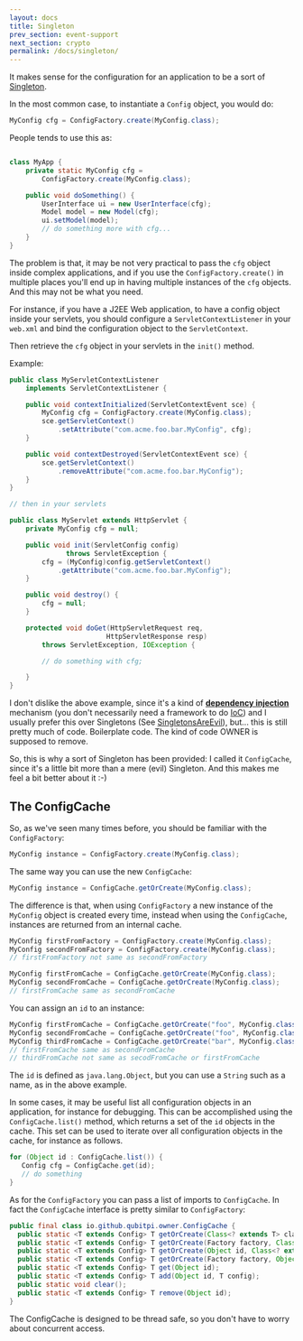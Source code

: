 ```yaml
---
layout: docs
title: Singleton
prev_section: event-support
next_section: crypto
permalink: /docs/singleton/
---
```


It makes sense for the configuration for an application to be a sort of [Singleton](http://c2.com/cgi/wiki?SingletonPattern).

In the most common case, to instantiate a `Config` object, you would do:

```java
MyConfig cfg = ConfigFactory.create(MyConfig.class);
```

People tends to use this as:

```java

class MyApp {
    private static MyConfig cfg =
        ConfigFactory.create(MyConfig.class);

    public void doSomething() {
        UserInterface ui = new UserInterface(cfg);
        Model model = new Model(cfg);
        ui.setModel(model);
        // do something more with cfg...
    }
}

```

The problem is that, it may be not very practical to pass the `cfg` object inside complex applications,
and if you use the `ConfigFactory.create()` in multiple places you'll end up in having multiple instances of the
`cfg` objects. And this may not be what you need.

For instance, if you have a J2EE Web application, to have a config object inside your servlets,  you should configure a
`ServletContextListener` in your `web.xml` and bind the configuration object to the `ServletContext`.

Then retrieve the `cfg` object in your servlets in the `init()` method.

Example:

```java
public class MyServletContextListener
    implements ServletContextListener {

    public void contextInitialized(ServletContextEvent sce) {
        MyConfig cfg = ConfigFactory.create(MyConfig.class);
        sce.getServletContext()
            .setAttribute("com.acme.foo.bar.MyConfig", cfg);
    }

    public void contextDestroyed(ServletContextEvent sce) {
        sce.getServletContext()
            .removeAttribute("com.acme.foo.bar.MyConfig");
    }
}

// then in your servlets

public class MyServlet extends HttpServlet {
    private MyConfig cfg = null;

    public void init(ServletConfig config)
              throws ServletException {
        cfg = (MyConfig)config.getServletContext()
            .getAttribute("com.acme.foo.bar.MyConfig");
    }

    public void destroy() {
        cfg = null;
    }

    protected void doGet(HttpServletRequest req,
                        HttpServletResponse resp)
        throws ServletException, IOException {

        // do something with cfg;

    }
}
```

I don't dislike the above example, since it's a kind of
[**dependency injection**](http://c2.com/cgi/wiki?DependencyInjection) mechanism (you don't necessarily need a
framework to do [IoC](http://c2.com/cgi/wiki?InversionOfControl)) and I usually prefer this over Singletons
(See [SingletonsAreEvil](http://c2.com/cgi/wiki?SingletonsAreEvil)), but... this is still pretty much of code.
Boilerplate code. The kind of code OWNER is supposed to remove.

So, this is why a sort of Singleton has been provided: I called it `ConfigCache`, since it's a little bit more
than a mere (evil) Singleton. And this makes me feel a bit better about it :-)


The ConfigCache
---------------


So, as we've seen many times before, you should be familiar with the `ConfigFactory`:

```java
MyConfig instance = ConfigFactory.create(MyConfig.class);
```

The same way you can use the new `ConfigCache`:

```java
MyConfig instance = ConfigCache.getOrCreate(MyConfig.class);
```

The difference is that, when using `ConfigFactory` a new instance of the `MyConfig` object is created every time,
instead when using the `ConfigCache`, instances are returned from an internal cache.

```java
MyConfig firstFromFactory = ConfigFactory.create(MyConfig.class);
MyConfig secondFromFactory = ConfigFactory.create(MyConfig.class);
// firstFromFactory not same as secondFromFactory

MyConfig firstFromCache = ConfigCache.getOrCreate(MyConfig.class);
MyConfig secondFromCache = ConfigCache.getOrCreate(MyConfig.class);
// firstFromCache same as secondFromCache
```

You can assign an `id` to an instance:

```java
MyConfig firstFromCache = ConfigCache.getOrCreate("foo", MyConfig.class);
MyConfig secondFromCache = ConfigCache.getOrCreate("foo", MyConfig.class);
MyConfig thirdFromCache = ConfigCache.getOrCreate("bar", MyConfig.class);
// firstFromCache same as secondFromCache
// thirdFromCache not same as secodFromCache or firstFromCache
```

The `id` is defined as `java.lang.Object`, but you can use a `String` such as a name, as in the above example.

In some cases, it may be useful list all configuration objects in an application, for instance for debugging. This can
be accomplished using the `ConfigCache.list()` method, which returns a set of the `id` objects in the cache. This set
can be used to iterate over all configuration objects in the cache, for instance as follows.

```java
for (Object id : ConfigCache.list()) {
   Config cfg = ConfigCache.get(id);
   // do something
}
```

As for the `ConfigFactory` you can pass a list of imports to `ConfigCache`. In fact the `ConfigCache` interface is
pretty similar to `ConfigFactory`:

```java
public final class io.github.qubitpi.owner.ConfigCache {
  public static <T extends Config> T getOrCreate(Class<? extends T> clazz, Map<?, ?>... imports);
  public static <T extends Config> T getOrCreate(Factory factory, Class<? extends T> clazz, Map<?, ?>... imports);
  public static <T extends Config> T getOrCreate(Object id, Class<? extends T> clazz, Map<?, ?>... imports);
  public static <T extends Config> T getOrCreate(Factory factory, Object id, Class<? extends T> clazz, Map<?, ?>... imports);
  public static <T extends Config> T get(Object id);
  public static <T extends Config> T add(Object id, T config);
  public static void clear();
  public static <T extends Config> T remove(Object id);
}
```

The ConfigCache is designed to be thread safe, so you don't have to worry about concurrent access.
